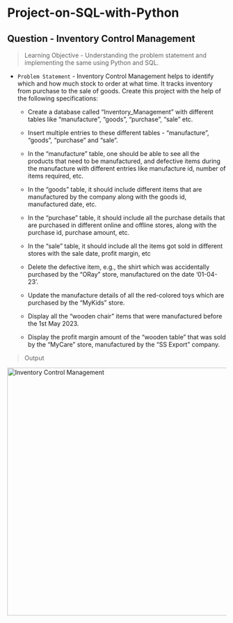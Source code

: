 # Project-on-SQL-with-Python

## Question - Inventory Control Management

> Learning Objective - Understanding the problem statement and implementing the same using Python and SQL.

- `Problem Statement` - Inventory Control Management helps to identify which and how much stock to order at what time. It tracks inventory from purchase to the sale of goods. Create this project with the help of  the following specifications:

   - Create a database called “Inventory_Management” with different tables like “manufacture”, “goods”, “purchase”, “sale” etc.

   - Insert multiple entries to these different tables - “manufacture”, “goods”, “purchase” and “sale”.

   - In the “manufacture” table, one should be able to see all the products that need to be manufactured, and defective items during the manufacture with different entries like manufacture id, number of items required, etc. 

   - In the “goods” table, it should include different items that are manufactured by the company along with the goods id, manufactured date, etc.

   - In the “purchase” table, it should include all the purchase details that are purchased in different online and offline stores, along with the purchase id, purchase amount, etc.

   - In the “sale” table, it should include all the items got sold in different stores with the sale date, profit margin, etc

   - Delete the defective item, e.g., the shirt which was accidentally purchased by the “ORay” store, manufactured on the date ‘01-04-23’.

   - Update the manufacture details of all the red-colored toys which are purchased by the “MyKids” store.

   - Display all the “wooden chair” items that were manufactured before the 1st May 2023. 

   - Display the profit margin amount of the “wooden table” that was sold by the “MyCare” store, manufactured by the “SS Export” company.

> Output

<img width="569" alt="Inventory Control Management" src="https://user-images.githubusercontent.com/93705673/236688913-4ae88e7e-ca8f-4aad-847e-12742d4b5de5.png">

